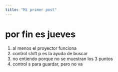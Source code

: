 ```yaml
---
title: "Mi primer post"
---
```


# por fin es jueves

1. al menos el proyector funciona
2. control shift p es la ayuda de buscar
3. no entiendo porque no se muestran los 3 puntos
4. control s para guardar, pero no va




